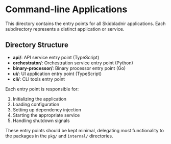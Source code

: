 # Command-line Applications

This directory contains the entry points for all Skidbladnir applications. Each subdirectory represents a distinct application or service.

## Directory Structure

- **api/**: API service entry point (TypeScript)
- **orchestrator/**: Orchestration service entry point (Python)
- **binary-processor/**: Binary processor entry point (Go)
- **ui/**: UI application entry point (TypeScript)
- **cli/**: CLI tools entry point

Each entry point is responsible for:
1. Initializing the application
2. Loading configuration
3. Setting up dependency injection
4. Starting the appropriate service
5. Handling shutdown signals

These entry points should be kept minimal, delegating most functionality to the packages in the `pkg/` and `internal/` directories.
